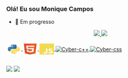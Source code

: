 ### Olá! Eu sou Monique Campos


- 🌱 Em progresso

<div align="center">
  <a href="https://github.com/brunog2">
  <img height="180em" src="https://github-readme-stats.vercel.app/api?username=brunog2&show_icons=true&theme=dracula&include_all_commits=true&count_private=true"/>
  <img height="180em" src="https://github-readme-stats.vercel.app/api/top-langs/?username=brunog2&layout=compact&langs_count=7&theme=dracula"/>
</div>
  
  <div style="display: inline_block"><br>
 
  <img align="center" alt="Cyber-Python" height="30" width="40" src="https://raw.githubusercontent.com/devicons/devicon/master/icons/python/python-original.svg">
  <img align="center" alt="Cyber-HTML" height="30" width="40" src="https://raw.githubusercontent.com/devicons/devicon/master/icons/html5/html5-original.svg">
    <img align="center" alt="Cyber-Js" height="30" width="40" src="https://raw.githubusercontent.com/devicons/devicon/master/icons/javascript/javascript-plain.svg">
     <img align="center" alt="Cyber-c++" height="30" width="40" src="https://cdn.jsdelivr.net/gh/devicons/devicon/icons/cplusplus/cplusplus-line.svg"">
     <img align="center" alt="Cyber-css" height="30" width="40" src="https://cdn.jsdelivr.net/gh/devicons/devicon/icons/css3/css3-plain-wordmark.svg">
          
       
</div>
  
  ##
  
  <div> 
  
  <a href="https://www.instagram.com/nicky_albuquerquee/" target="_blank"><img src="https://img.shields.io/badge/-Instagram-%23E4405F?style=for-the-badge&logo=instagram&logoColor=white" target="_blank"></a>
 <a href="https://www.linkedin.com/in/monique-campos-427816207/" target="_blank"><img src="https://img.shields.io/badge/-LinkedIn-%230077B5?style=for-the-badge&logo=linkedin&logoColor=white" target="_blank"></a> 
    
  </div>